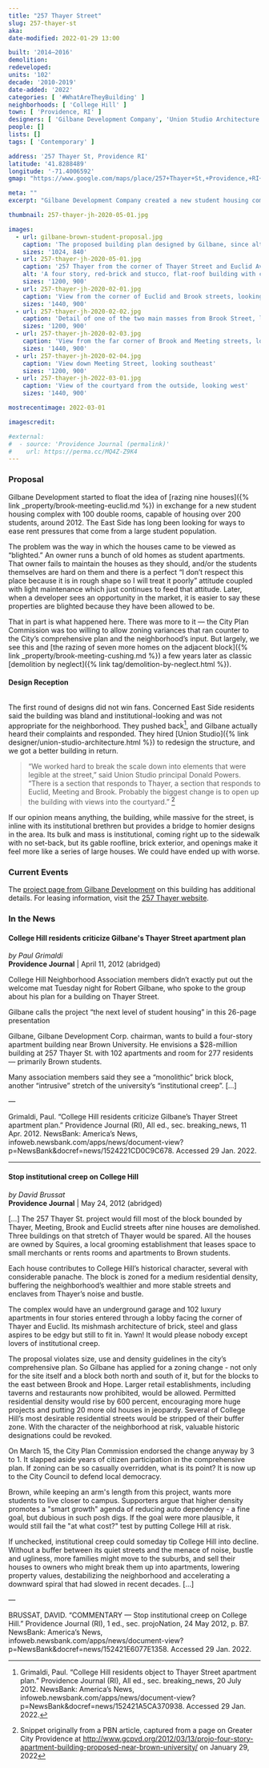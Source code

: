 ```yaml
---
title: "257 Thayer Street"
slug: 257-thayer-st
aka:
date-modified: 2022-01-29 13:00

built: '2014–2016'
demolition:
redeveloped:
units: '102'
decade: '2010-2019'
date-added: '2022'
categories: [ '#WhatAreTheyBuilding' ]
neighborhoods: [ 'College Hill' ]
town: [ 'Providence, RI' ]
designers: [ 'Gilbane Development Company', 'Union Studio Architecture' ]
people: []
lists: []
tags: [ 'Contemporary' ]

address: '257 Thayer St, Providence RI'
latitude: '41.8288489'
longitude: '-71.4006592'
gmap: "https://www.google.com/maps/place/257+Thayer+St,+Providence,+RI+02906/@41.8288489,-71.4006592,19z/data=!4m5!3m4!1s0x89e445249c5725a5:0x3e5769d3ec6175f8!8m2!3d41.8288489!4d-71.4001111"

meta: ""
excerpt: "Gilbane Development Company created a new student housing complex by razing nine historic homes"

thumbnail: 257-thayer-jh-2020-05-01.jpg

images:
  - url: gilbane-brown-student-proposal.jpg
    caption: 'The proposed building plan designed by Gilbane, since altered by Union Studio'
    sizes: '1024, 840'
  - url: 257-thayer-jh-2020-05-01.jpg
    caption: '257 Thayer from the corner of Thayer Street and Euclid Avenue, looking northeast'
    alt: 'A four story, red-brick and stucco, flat-roof building with cross-gable and mansard-like details along the top floor. The building’s mass is punctuated with small setbacks but overall it presents as one giant mass taking up almost an entire city block.'
    sizes: '1200, 900'
  - url: 257-thayer-jh-2020-02-01.jpg
    caption: 'View from the corner of Euclid and Brook streets, looking northwest'
    sizes: '1440, 900'
  - url: 257-thayer-jh-2020-02-02.jpg
    caption: 'Detail of one of the two main masses from Brook Street, looking west'
    sizes: '1200, 900'
  - url: 257-thayer-jh-2020-02-03.jpg
    caption: 'View from the far corner of Brook and Meeting streets, looking southwest'
    sizes: '1440, 900'
  - url: 257-thayer-jh-2020-02-04.jpg
    caption: 'View down Meeting Street, looking southeast'
    sizes: '1200, 900'
  - url: 257-thayer-jh-2022-03-01.jpg
    caption: 'View of the courtyard from the outside, looking west'
    sizes: '1440, 900'

mostrecentimage: 2022-03-01

imagescredit:

#external:
#  - source: 'Providence Journal (permalink)'
#    url: https://perma.cc/MQ4Z-Z9K4
---
```


### Proposal

Gilbane Development started to float the idea of [razing nine houses]({% link _property/brook-meeting-euclid.md %}) in exchange for a new student housing complex with 100 double rooms, capable of housing over 200 students, around 2012. The East Side has long been looking for ways to ease rent pressures that come from a large student population.

The problem was the way in which the houses came to be viewed as “blighted.” An owner runs a bunch of old homes as student apartments. That owner fails to maintain the houses as they should, and/or the students themselves are hard on them and there is a perfect “I don’t respect this place because it is in rough shape so I will treat it poorly” attitude coupled with light maintenance which just continues to feed that attitude. Later, when a developer sees an opportunity in the market, it is easier to say these properties are blighted because they have been allowed to be.

That in part is what happened here. There was more to it — the City Plan Commission was too willing to allow zoning variances that ran counter to the City’s comprehensive plan and the neighborhood’s input. But largely, we see this and [the razing of seven more homes on the adjacent block]({% link _property/brook-meeting-cushing.md %}) a few years later as classic [demolition by neglect]({% link tag/demolition-by-neglect.html %}).


#### Design Reception

<figure class="u__img u__img--right" aria-hidden="true">
  <a href="#photo-gilbane-brown-student-proposal">
    <img src="{{ site.propimg_path }}{{ page.slug }}/gilbane-brown-student-proposal.jpg" alt="" />
  </a>
</figure>

The first round of designs did not win fans. Concerned East Side residents said the building was bland and institutional-looking and was not appropriate for the neighborhood. They pushed back[^1], and Gilbane actually heard their complaints and responded. They hired [Union Studio]({% link designer/union-studio-architecture.html %}) to redesign the structure, and we got a better building in return.

[^1]: Grimaldi, Paul. “College Hill residents object to Thayer Street apartment plan.” Providence Journal (RI), All ed., sec. breaking_news, 20 July 2012. NewsBank: America’s News, infoweb.newsbank.com/apps/news/document-view?p=NewsBank&docref=news/152421A5CA370938. Accessed 29 Jan. 2022.

> “We worked hard to break the scale down into elements that were legible at the street,” said Union Studio principal Donald Powers. “There is a section that responds to Thayer, a section that responds to Euclid, Meeting and Brook. Probably the biggest change is to open up the building with views into the courtyard.” [^2]

[^2]: Snippet originally from a PBN article, captured from a page on Greater City Providence at http://www.gcpvd.org/2012/03/13/projo-four-story-apartment-building-proposed-near-brown-university/ on January 29, 2022

If our opinion means anything, the building, while massive for the street, is inline with its institutional brethren but provides a bridge to homier designs in the area. Its bulk and mass is institutional, coming right up to the sidewalk with no set-back, but its gable roofline, brick exterior, and openings make it feel more like a series of large houses. We could have ended up with worse.


### Current Events

The [project page from Gilbane Development](https://www.gilbaneco.com/development/projects/257-thayer-street/) on this building has additional details. For leasing information, visit the [257 Thayer website](https://257thayer.com). 


### In the News

#### College Hill residents criticize Gilbane's Thayer Street apartment plan

_by Paul Grimaldi_  
**Providence Journal** | April 11, 2012 (abridged)

College Hill Neighborhood Association members didn’t exactly put out the welcome mat Tuesday night for Robert Gilbane, who spoke to the group about his plan for a building on Thayer Street.

Gilbane calls the project “the next level of student housing” in this 26-page presentation

Gilbane, Gilbane Development Corp. chairman, wants to build a four-story apartment building near Brown University. He envisions a $28-million building at 257 Thayer St. with 102 apartments and room for 277 residents — primarily Brown students.

Many association members said they see a “monolithic” brick block, another “intrusive” stretch of the university’s “institutional creep”. […]

—

Grimaldi, Paul. “College Hill residents criticize Gilbane’s Thayer Street apartment plan.” Providence Journal (RI), All ed., sec. breaking_news, 11 Apr. 2012. NewsBank: America’s News, infoweb.newsbank.com/apps/news/document-view?p=NewsBank&docref=news/1524221CD0C9C678. Accessed 29 Jan. 2022.

***

#### Stop institutional creep on College Hill

_by David Brussat_  
**Providence Journal** | May 24, 2012 (abridged)

[…] The 257 Thayer St. project would fill most of the block bounded by Thayer, Meeting, Brook and Euclid streets after nine houses are demolished. Three buildings on that stretch of Thayer would be spared. All the houses are owned by Squires, a local grooming establishment that leases space to small merchants or rents rooms and apartments to Brown students.

Each house contributes to College Hill’s historical character, several with considerable panache. The block is zoned for a medium residential density, buffering the neighborhood’s wealthier and more stable streets and enclaves from Thayer’s noise and bustle.

The complex would have an underground garage and 102 luxury apartments in four stories entered through a lobby facing the corner of Thayer and Euclid. Its mishmash architecture of brick, steel and glass aspires to be edgy but still to fit in. Yawn! It would please nobody except lovers of institutional creep.

The proposal violates size, use and density guidelines in the city’s comprehensive plan. So Gilbane has applied for a zoning change - not only for the site itself and a block both north and south of it, but for the blocks to the east between Brook and Hope. Larger retail establishments, including taverns and restaurants now prohibited, would be allowed. Permitted residential density would rise by 600 percent, encouraging more huge projects and putting 20 more old houses in jeopardy. Several of College Hill’s most desirable residential streets would be stripped of their buffer zone. With the character of the neighborhood at risk, valuable historic designations could be revoked.

On March 15, the City Plan Commission endorsed the change anyway by 3 to 1. It slapped aside years of citizen participation in the comprehensive plan. If zoning can be so casually overridden, what is its point? It is now up to the City Council to defend local democracy.

Brown, while keeping an arm's length from this project, wants more students to live closer to campus. Supporters argue that higher density promotes a "smart growth" agenda of reducing auto dependency - a fine goal, but dubious in such posh digs. If the goal were more plausible, it would still fail the "at what cost?" test by putting College Hill at risk.

If unchecked, institutional creep could someday tip College Hill into decline. Without a buffer between its quiet streets and the menace of noise, bustle and ugliness, more families might move to the suburbs, and sell their houses to owners who might break them up into apartments, lowering property values, destabilizing the neighborhood and accelerating a downward spiral that had slowed in recent decades. […]

— 

BRUSSAT, DAVID. “COMMENTARY — Stop institutional creep on College Hill.” Providence Journal (RI), 1 ed., sec. projoNation, 24 May 2012, p. B7. NewsBank: America’s News, infoweb.newsbank.com/apps/news/document-view?p=NewsBank&docref=news/152421E6077E1358. Accessed 29 Jan. 2022.
